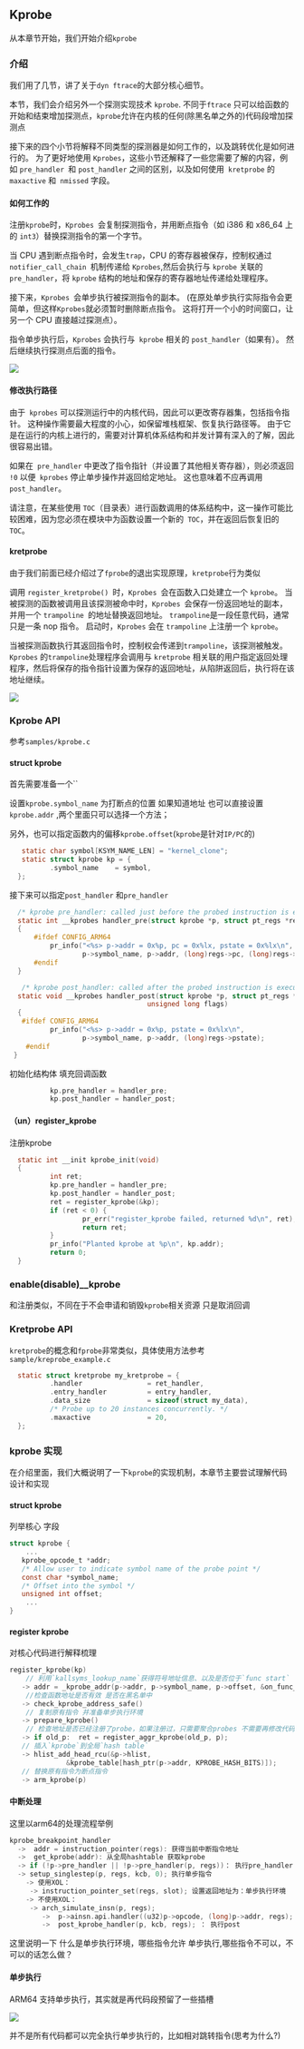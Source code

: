 ## Kprobe

从本章节开始，我们开始介绍`kprobe`

### 介绍

我们用了几节，讲了关于`dyn ftrace`的大部分核心细节。

本节，我们会介绍另外一个探测实现技术 `kprobe`. 不同于`ftrace` 只可以给函数的开始和结束增加探测点，`kprobe`允许在内核的任何(除黑名单之外的)代码段增加探测点

接下来的四个小节将解释不同类型的探测器是如何工作的，以及跳转优化是如何进行的。 为了更好地使用 `Kprobes`，这些小节还解释了一些您需要了解的内容，例如 `pre_handler `和 `post_handler` 之间的区别，以及如何使用` kretprobe` 的 `maxactive` 和` nmissed` 字段。

#### 如何工作的

注册` kprobe `时，`Kprobes `会复制探测指令，并用断点指令（如 i386 和 x86_64 上的 `int3`）替换探测指令的第一个字节。

当 CPU 遇到断点指令时，会发生`trap`，CPU 的寄存器被保存，控制权通过 `notifier_call_chain `机制传递给 `Kprobes`,然后会执行与 `kprobe` 关联的 `pre_handler`，将 `kprobe` 结构的地址和保存的寄存器地址传递给处理程序。

接下来，`Kprobes `会单步执行被探测指令的副本。 (在原处单步执行实际指令会更简单，但这样` Kprobes `就必须暂时删除断点指令。 这将打开一个小的时间窗口，让另一个 CPU 直接越过探测点）。

指令单步执行后，`Kprobes` 会执行与` kprobe` 相关的 `post_handler`（如果有）。 然后继续执行探测点后面的指令。

![](./image/kprobe-1.png)

#### 修改执行路径

由于` kprobes` 可以探测运行中的内核代码，因此可以更改寄存器集，包括指令指针。 这种操作需要最大程度的小心，如保留堆栈框架、恢复执行路径等。 由于它是在运行的内核上进行的，需要对计算机体系结构和并发计算有深入的了解，因此很容易出错。

如果在` pre_handler` 中更改了指令指针（并设置了其他相关寄存器），则必须返回` !0` 以便` kprobes` 停止单步操作并返回给定地址。 这也意味着不应再调用 `post_handler`。

请注意，在某些使用 `TOC`（目录表）进行函数调用的体系结构中，这一操作可能比较困难，因为您必须在模块中为函数设置一个新的` TOC`，并在返回后恢复旧的 `TOC`。

#### kretprobe

由于我们前面已经介绍过了`fprobe`的退出实现原理，`kretprobe`行为类似

调用 `register_kretprobe() `时，`Kprobes `会在函数入口处建立一个 `kprobe`。 当被探测的函数被调用且该探测被命中时，`Kprobes `会保存一份返回地址的副本，并用一个 `trampoline `的地址替换返回地址。 `trampoline`是一段任意代码，通常只是一条 nop 指令。 启动时，`Kprobes` 会在 `trampoline` 上注册一个 `kprobe`。

当被探测函数执行其返回指令时，控制权会传递到`trampoline`，该探测被触发。` Kprobes` 的`trampoline`处理程序会调用与 `kretprobe` 相关联的用户指定返回处理程序，然后将保存的指令指针设置为保存的返回地址，从陷阱返回后，执行将在该地址继续。

![](./image/kprobe-2.png)

### Kprobe API

参考`samples/kprobe.c`

#### struct kprobe

首先需要准备一个``

设置`kprobe.symbol_name` 为打断点的位置  如果知道地址 也可以直接设置`kprobe.addr` ,两个里面只可以选择一个方法；

另外，也可以指定函数内的偏移`kprobe.offset`(`kprobe`是针对`IP/PC`的)

```c
   static char symbol[KSYM_NAME_LEN] = "kernel_clone";
   static struct kprobe kp = {  
          .symbol_name    = symbol,       
  };
```

接下来可以指定`post_handler` 和`pre_handler` 

```c
  /* kprobe pre_handler: called just before the probed instruction is executed */
  static int __kprobes handler_pre(struct kprobe *p, struct pt_regs *regs)
  {
      #ifdef CONFIG_ARM64          
          pr_info("<%s> p->addr = 0x%p, pc = 0x%lx, pstate = 0x%lx\n",
                  p->symbol_name, p->addr, (long)regs->pc, (long)regs->pstate);
      #endif
  }

   /* kprobe post_handler: called after the probed instruction is executed */
  static void __kprobes handler_post(struct kprobe *p, struct pt_regs *regs,
                                  unsigned long flags)
  {
   #ifdef CONFIG_ARM64
          pr_info("<%s> p->addr = 0x%p, pstate = 0x%lx\n",
                  p->symbol_name, p->addr, (long)regs->pstate);
    #endif
 }
```

初始化结构体 填充回调函数

```c
          kp.pre_handler = handler_pre;
          kp.post_handler = handler_post;
```

#### （un）register_kprobe

注册kprobe

```c
  static int __init kprobe_init(void)
  {
          int ret;
          kp.pre_handler = handler_pre;
          kp.post_handler = handler_post;
          ret = register_kprobe(&kp);
          if (ret < 0) {
                  pr_err("register_kprobe failed, returned %d\n", ret);
                  return ret;
          }
          pr_info("Planted kprobe at %p\n", kp.addr);
          return 0;
  }
```

### enable(disable)__kprobe

和注册类似，不同在于不会申请和销毁`kprobe`相关资源 只是取消回调

### Kretprobe API

`kretprobe`的概念和`fprobe`非常类似，具体使用方法参考`sample/kreprobe_example.c`

```c
  static struct kretprobe my_kretprobe = {
          .handler                = ret_handler,
          .entry_handler          = entry_handler,
          .data_size              = sizeof(struct my_data),
          /* Probe up to 20 instances concurrently. */
          .maxactive              = 20,
  };
```

### kprobe 实现

在介绍里面，我们大概说明了一下`kprobe`的实现机制，本章节主要尝试理解代码设计和实现

#### struct kprobe

列举核心 字段

```c
struct kprobe {
    ...
   kprobe_opcode_t *addr;  
   /* Allow user to indicate symbol name of the probe point */
   const char *symbol_name;
   /* Offset into the symbol */    
   unsigned int offset; 
    ...
}
```

#### register kprobe

对核心代码进行解释梳理

```c
register_kprobe(kp)
    // 利用`kallsyms_lookup_name`获得符号地址信息、以及是否位于`func start`
   -> addr = _kprobe_addr(p->addr, p->symbol_name, p->offset, &on_func_entry)
    //检查函数地址是否有效 是否在黑名单中
   -> check_kprobe_address_safe()
    // 复制原有指令 并准备单步执行环境
   -> prepare_kprobe()
    // 检查地址是否已经注册了probe，如果注册过，只需要聚合probes 不需要再修改代码
   -> if old_p:  ret = register_aggr_kprobe(old_p, p);
   // 插入`kprobe`到全局`hash table`
   -> hlist_add_head_rcu(&p->hlist,
              &kprobe_table[hash_ptr(p->addr, KPROBE_HASH_BITS)]);
   // 替换原有指令为断点指令
   -> arm_kprobe(p)
```

#### 中断处理

这里以arm64的处理流程举例

```c
kprobe_breakpoint_handler 
  ->  addr = instruction_pointer(regs): 获得当前中断指令地址
  ->  get_kprobe(addr): 从全局hashtable 获取kprobe
  -> if (!p->pre_handler || !p->pre_handler(p, regs))： 执行pre_handler
  -> setup_singlestep(p, regs, kcb, 0); 执行单步指令
    -> 使用XOL： 
     -> instruction_pointer_set(regs, slot); 设置返回地址为：单步执行环境
    -> 不使用XOL： 
     -> arch_simulate_insn(p, regs);
        ->  p->ainsn.api.handler((u32)p->opcode, (long)p->addr, regs);
        ->  post_kprobe_handler(p, kcb, regs); ： 执行post 
```

这里说明一下 什么是单步执行环境，哪些指令允许 单步执行,哪些指令不可以，不可以的话怎么做？ 

#### 单步执行

ARM64 支持单步执行，其实就是再代码段预留了一些插槽 

![](./image/kprobe-3.png)

并不是所有代码都可以完全执行单步执行的，比如相对跳转指令(思考为什么?)
